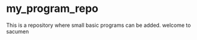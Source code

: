# my_program_repo

This is a repository where small basic programs can be added.
welcome to sacumen
